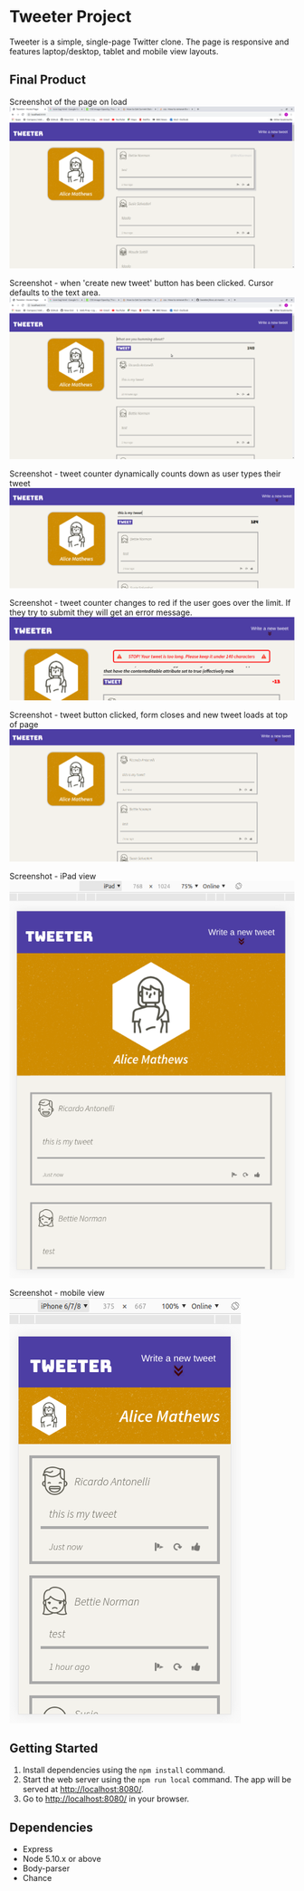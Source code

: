 # Tweeter Project

Tweeter is a simple, single-page Twitter clone.
The page is responsive and features laptop/desktop, tablet and mobile view layouts. 

## Final Product

Screenshot of the page on load
![Screenshot of the page on load](https://github.com/AliceMathews/tweeter/blob/master/docs/first-load.png)

Screenshot - when 'create new tweet' button has been clicked. Cursor defaults to the text area.
!["Screenshot - when 'create new tweet' button has been clicked. Cursor defaults to the text area."](https://github.com/AliceMathews/tweeter/blob/master/docs/new-tweet.png)

Screenshot - tweet counter dynamically counts down as user types their tweet
![Screenshot - tweet counter dynamically counts down as user types their tweet](https://github.com/AliceMathews/tweeter/blob/master/docs/tweetCounter.png)

Screenshot - tweet counter changes to red if the user goes over the limit. If they try to submit they will get an error message.
![Screenshot - tweet counter changes to red if the user goes over the limit. If they try to submit they will get an error message.](https://github.com/AliceMathews/tweeter/blob/master/docs/error2.png)

Screenshot - tweet button clicked, form closes and new tweet loads at top of page
![Screenshot - tweet button clicked, form closes and new tweet loads at top of page](https://github.com/AliceMathews/tweeter/blob/master/docs/new-tweet-load.png)

Screenshot - iPad view
![Screenshot - iPad view](https://github.com/AliceMathews/tweeter/blob/master/docs/ipadview.png)

Screenshot - mobile view
![Screenshot - mobile view](https://github.com/AliceMathews/tweeter/blob/master/docs/mobileView.png)


## Getting Started

1. Install dependencies using the `npm install` command.
2. Start the web server using the `npm run local` command. The app will be served at <http://localhost:8080/>.
3. Go to <http://localhost:8080/> in your browser.

## Dependencies

- Express
- Node 5.10.x or above
- Body-parser
- Chance